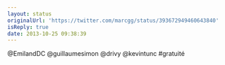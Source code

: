```yaml
---
layout: status
originalUrl: 'https://twitter.com/marcgg/status/393672949460643840'
isReply: true
date: 2013-10-25 09:38:39
---
```


@EmilandDC @guillaumesimon @drivy @kevintunc #gratuité
